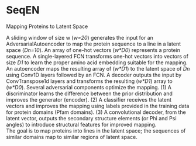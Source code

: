 # SeqEN
Mapping Proteins to Latent Space<br>

A sliding window of size w (*w=20*) generates the input for an AdversarialAutoencoder to map the protein sequence to a line in a latent space (*Dn=10*).  An array of one-hot vectors (*w\*D0*) represents a protein sequence. A single-layered FCN transforms one-hot vectors into vectors of size *D1* to learn the proper amino acid embedding suitable for the mapping. An autoencoder maps the resulting array of (*w\*D1*) to the latent space of *Dn* using Conv1D layers followed by an FCN. A decoder outputs the input by ConvTranspose1d layers and transforms the resulting (*w\*D1*) array to (*w\*D0*). Several adversarial components optimize the mapping. (1) A discriminator learns the difference between the prior distribution and improves the generator (encoder). (2) A classifier receives the latent vectors and improves the mapping using labels provided in the training data for protein domains (Pfam domains). (3) A convolutional decoder, from the latent vector, outputs the secondary structure elements (or Phi and Psi angles) to introduce structural features for improved mapping. <br>
The goal is to map proteins into lines in the latent space; the sequences of similar domains map to similar regions of latent space.  
